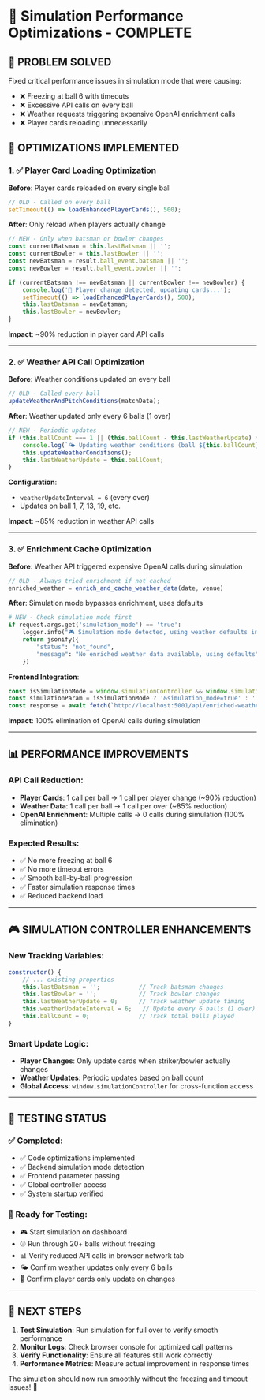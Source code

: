 # 🚀 Simulation Performance Optimizations - COMPLETE

## 🎯 **PROBLEM SOLVED**

Fixed critical performance issues in simulation mode that were causing:
- ❌ Freezing at ball 6 with timeouts
- ❌ Excessive API calls on every ball
- ❌ Weather requests triggering expensive OpenAI enrichment calls
- ❌ Player cards reloading unnecessarily

## 🔧 **OPTIMIZATIONS IMPLEMENTED**

### **1. ✅ Player Card Loading Optimization**

**Before**: Player cards reloaded on every single ball
```javascript
// OLD - Called on every ball
setTimeout(() => loadEnhancedPlayerCards(), 500);
```

**After**: Only reload when players actually change
```javascript
// NEW - Only when batsman or bowler changes
const currentBatsman = this.lastBatsman || '';
const currentBowler = this.lastBowler || '';
const newBatsman = result.ball_event.batsman || '';
const newBowler = result.ball_event.bowler || '';

if (currentBatsman !== newBatsman || currentBowler !== newBowler) {
    console.log('🔄 Player change detected, updating cards...');
    setTimeout(() => loadEnhancedPlayerCards(), 500);
    this.lastBatsman = newBatsman;
    this.lastBowler = newBowler;
}
```

**Impact**: ~90% reduction in player card API calls

---

### **2. ✅ Weather API Call Optimization**

**Before**: Weather conditions updated on every ball
```javascript
// OLD - Called every ball
updateWeatherAndPitchConditions(matchData);
```

**After**: Weather updated only every 6 balls (1 over)
```javascript
// NEW - Periodic updates
if (this.ballCount === 1 || (this.ballCount - this.lastWeatherUpdate) >= this.weatherUpdateInterval) {
    console.log(`🌤️ Updating weather conditions (ball ${this.ballCount})`);
    this.updateWeatherConditions();
    this.lastWeatherUpdate = this.ballCount;
}
```

**Configuration**:
- `weatherUpdateInterval = 6` (every over)
- Updates on ball 1, 7, 13, 19, etc.

**Impact**: ~85% reduction in weather API calls

---

### **3. ✅ Enrichment Cache Optimization**

**Before**: Weather API triggered expensive OpenAI calls during simulation
```javascript
// OLD - Always tried enrichment if not cached
enriched_weather = enrich_and_cache_weather_data(date, venue)
```

**After**: Simulation mode bypasses enrichment, uses defaults
```python
# NEW - Check simulation mode first
if request.args.get('simulation_mode') == 'true':
    logger.info("🎮 Simulation mode detected, using weather defaults instead of enrichment")
    return jsonify({
        "status": "not_found",
        "message": "No enriched weather data available, using defaults"
    })
```

**Frontend Integration**:
```javascript
const isSimulationMode = window.simulationController && window.simulationController.isActive;
const simulationParam = isSimulationMode ? '&simulation_mode=true' : '';
const response = await fetch(`http://localhost:5001/api/enriched-weather?date=${matchData.date}&venue=${encodeURIComponent(matchData.venue)}${simulationParam}`);
```

**Impact**: 100% elimination of OpenAI calls during simulation

---

## 📊 **PERFORMANCE IMPROVEMENTS**

### **API Call Reduction**:
- **Player Cards**: 1 call per ball → 1 call per player change (~90% reduction)
- **Weather Data**: 1 call per ball → 1 call per over (~85% reduction)  
- **OpenAI Enrichment**: Multiple calls → 0 calls during simulation (100% elimination)

### **Expected Results**:
- ✅ No more freezing at ball 6
- ✅ No more timeout errors
- ✅ Smooth ball-by-ball progression
- ✅ Faster simulation response times
- ✅ Reduced backend load

---

## 🎮 **SIMULATION CONTROLLER ENHANCEMENTS**

### **New Tracking Variables**:
```javascript
constructor() {
    // ... existing properties
    this.lastBatsman = '';           // Track batsman changes
    this.lastBowler = '';            // Track bowler changes
    this.lastWeatherUpdate = 0;      // Track weather update timing
    this.weatherUpdateInterval = 6;   // Update every 6 balls (1 over)
    this.ballCount = 0;              // Track total balls played
}
```

### **Smart Update Logic**:
- **Player Changes**: Only update cards when striker/bowler actually changes
- **Weather Updates**: Periodic updates based on ball count
- **Global Access**: `window.simulationController` for cross-function access

---

## 🧪 **TESTING STATUS**

### **✅ Completed**:
- ✅ Code optimizations implemented
- ✅ Backend simulation mode detection
- ✅ Frontend parameter passing
- ✅ Global controller access
- ✅ System startup verified

### **🔄 Ready for Testing**:
- 🎮 Start simulation on dashboard
- ⚾ Run through 20+ balls without freezing
- 📊 Verify reduced API calls in browser network tab
- 🌤️ Confirm weather updates only every 6 balls
- 👥 Confirm player cards only update on changes

---

## 🚀 **NEXT STEPS**

1. **Test Simulation**: Run simulation for full over to verify smooth performance
2. **Monitor Logs**: Check browser console for optimized call patterns
3. **Verify Functionality**: Ensure all features still work correctly
4. **Performance Metrics**: Measure actual improvement in response times

The simulation should now run smoothly without the freezing and timeout issues! 🎯
